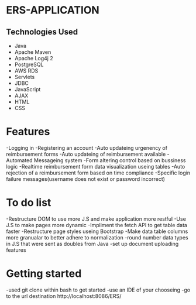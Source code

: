 # ERS-APPLICATION

## Technologies Used
- Java 
- Apache Maven
- Apache Log4j 2
- PostgreSQL
- AWS RDS
- Servlets
- JDBC 
- JavaScript
- AJAX 
- HTML
- CSS 

# Features
-Logging in
-Registering an account
-Auto updateing urgenency of reimbursement forms
-Auto updateing of reimbursement available
-Automated Messageing system
-Form altering control based on bussiness logic
-Realtime reimbursement form data visualization useing tables
-Auto rejection of a reimbursement form based on time compliance
-Specific login failure messages(username does not exist or password incorrect)

# To do list
-Restructure DOM to use more J.S and make application more restful
-Use J.S to make pages more dynamic
-Impliment the fetch API to get table data faster
-Restructure page styles useing Bootstrap
-Make data table columns more granualar to better adhere to normalization
-round number data types in J.S that were sent as doubles from Java
-set up document uploading features

# Getting started
-used git clone within bash to get started
-use an IDE of your chooseing
-go to the url destination http://localhost:8086/ERS/








